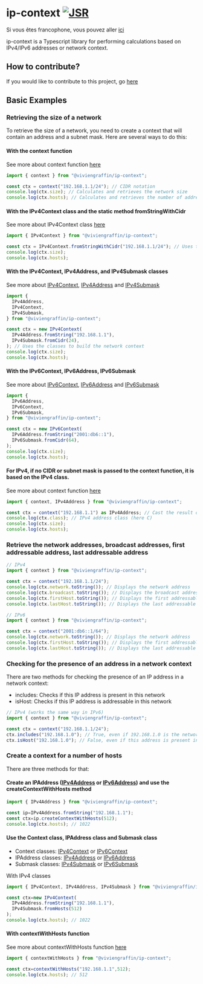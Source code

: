 # ip-context [![JSR](https://jsr.io/badges/@viviengraffin/ip-context)](https://jsr.io/@viviengraffin/ip-context)

Si vous êtes francophone, vous pouvez aller [ici](./md/fr/LISEZ_MOI.md)

ip-context is a Typescript library for performing calculations based on IPv4/IPv6
addresses or network context.

## How to contribute?

If you would like to contribute to this project, go [here](md/en/HOW_TO_CONTRIBUTE.md)

## Basic Examples

### Retrieving the size of a network

To retrieve the size of a network, you need to create a context that will
contain an address and a subnet mask. Here are several ways to do this:

#### With the context function

See more about context function [here](https://jsr.io/@viviengraffin/ip-context/doc/~/context)

```ts
import { context } from "@viviengraffin/ip-context";

const ctx = context("192.168.1.1/24"); // CIDR notation
console.log(ctx.size); // Calculates and retrieves the network size
console.log(ctx.hosts); // Calculates and retrieves the number of addressable IP addresses in this network
```

#### With the IPv4Context class and the static method fromStringWithCidr

See more about IPv4Context class [here](https://jsr.io/@viviengraffin/ip-context/doc/~/IPv4Context)

```ts
import { IPv4Context } from "@viviengraffin/ip-context";

const ctx = IPv4Context.fromStringWithCidr("192.168.1.1/24"); // Uses the IPv4Context class to directly determine the type
console.log(ctx.size);
console.log(ctx.hosts);
```

#### With the IPv4Context, IPv4Address, and IPv4Submask classes

See more about [IPv4Context](https://jsr.io/@viviengraffin/ip-context/doc/~/IPv4Context), [IPv4Address](https://jsr.io/@viviengraffin/ip-context/doc/~/IPv4Address) and [IPv4Submask](https://jsr.io/@viviengraffin/ip-context/doc/~/IPv4Submask)

```ts
import {
  IPv4Address,
  IPv4Context,
  IPv4Submask,
} from "@viviengraffin/ip-context";

const ctx = new IPv4Context(
  IPv4Address.fromString("192.168.1.1"),
  IPv4Submask.fromCidr(24),
); // Uses the classes to build the network context
console.log(ctx.size);
console.log(ctx.hosts);
```

#### With the IPv6Context, IPv6Address, IPv6Submask

See more about [IPv6Context](https://jsr.io/@viviengraffin/ip-context/doc/~/IPv6Context), [IPv6Address](https://jsr.io/@viviengraffin/ip-context/doc/~/IPv6Address) and [IPv6Submask](https://jsr.io/@viviengraffin/ip-context/doc/~/IPv6Submask)

```ts
import {
  IPv6Address,
  IPv6Context,
  IPv6Submask,
} from "@viviengraffin/ip-context";

const ctx = new IPv6Context(
  IPv6Address.fromString("2001:db6::1"),
  IPv6Submask.fromCidr(64),
);
console.log(ctx.size);
console.log(ctx.hosts);
```

#### For IPv4, if no CIDR or subnet mask is passed to the context function, it is based on the IPv4 class.

See more about context function [here](https://jsr.io/@viviengraffin/ip-context/doc/~/context)

```ts
import { context, IPv4Address } from "@viviengraffin/ip-context";

const ctx = context("192.168.1.1") as IPv4Address; // Cast the result of context so that TypeScript understands that we are expecting an instance of IPv4Context
console.log(ctx.class); // IPv4 address class (here C)
console.log(ctx.size);
console.log(ctx.hosts);
```

### Retrieve the network addresses, broadcast addresses, first addressable address, last addressable address

```ts
// IPv4
import { context } from "@viviengraffin/ip-context";

const ctx = context("192.168.1.1/24");
console.log(ctx.network.toString()); // Displays the network address
console.log(ctx.broadcast.toString()); // Displays the broadcast address
console.log(ctx.firstHost.toString()); // Displays the first addressable address
console.log(ctx.lastHost.toString()); // Displays the last addressable address

// IPv6
import { context } from "@viviengraffin/ip-context";

const ctx = context("2001:db6::1/64");
console.log(ctx.network.toString()); // Displays the network address
console.log(ctx.firstHost.toString()); // Displays the first addressable address
console.log(ctx.lastHost.toString()); // Displays the last addressable address
```

### Checking for the presence of an address in a network context

There are two methods for checking the presence of an IP address in a network
context:

- includes: Checks if this IP address is present in this network
- isHost: Checks if this IP address is addressable in this network

```ts
// IPv4 (works the same way in IPv6)
import { context } from "@viviengraffin/ip-context";

const ctx = context("192.168.1.1/24");
ctx.includes("192.168.1.0"); // True, even if 192.168.1.0 is the network address, it is present in this network
ctx.isHost("192.168.1.0"); // False, even if this address is present in this network, it is the network address that is not addressable
```

### Create a context for a number of hosts

There are three methods for that:

#### Create an IPAddress ([IPv4Address](https://jsr.io/@viviengraffin/ip-context/doc/~/IPv4Address) or [IPv6Address](https://jsr.io/@viviengraffin/ip-context/doc/~/IPv6Address)) and use the createContextWithHosts method

```ts
import { IPv4Address } from "@viviengraffin/ip-context";

const ip=IPv4Address.fromString("192.168.1.1");
const ctx=ip.createContextWithHosts(512);
console.log(ctx.hosts); // 1022
```

#### Use the Context class, IPAddress class and Submask class

- Context classes: [IPv4Context](https://jsr.io/@viviengraffin/ip-context/doc/~/IPv4Context) or [IPv6Context](https://jsr.io/@viviengraffin/ip-context/doc/~/IPv6Context)
- IPAddress classes: [IPv4Address](https://jsr.io/@viviengraffin/ip-context/doc/~/IPv4Address) or [IPv6Address](https://jsr.io/@viviengraffin/ip-context/doc/~/IPv6Address)
- Submask classes: [IPv4Submask](https://jsr.io/@viviengraffin/ip-context/doc/~/IPv4Submask) or [IPv6Submask](https://jsr.io/@viviengraffin/ip-context/doc/~/IPv6Submask)

With IPv4 classes

```ts
import { IPv4Context, IPv4Address, IPv4Submask } from "@viviengraffin/ip-context";

const ctx=new IPv4Context(
  IPv4Address.fromString("192.168.1.1"),
  IPv4Submask.fromHosts(512)
);
console.log(ctx.hosts); // 1022
```

#### With contextWithHosts function

See more about contextWithHosts function [here](https://jsr.io/@viviengraffin/ip-context/doc/~/contextWithHosts)

```ts
import { contextWithHosts } from "@viviengraffin/ip-context";

const ctx=contextWithHosts("192.168.1.1",512);
console.log(ctx.hosts); // 512
```